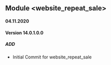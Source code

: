 ## Module <website_repeat_sale>

#### 04.11.2020
#### Version 14.0.1.0.0
##### ADD

- Initial Commit for website_repeat_sale


